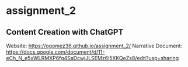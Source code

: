 # assignment_2
## Content Creation with ChatGPT

Website: https://ogomez36.github.io/assignment_2/
Narrative Document: https://docs.google.com/document/d/11-eCh_N_e5xWLRMXP6fg4SaDcwjJLSEMz6i5XKQeZs8/edit?usp=sharing

